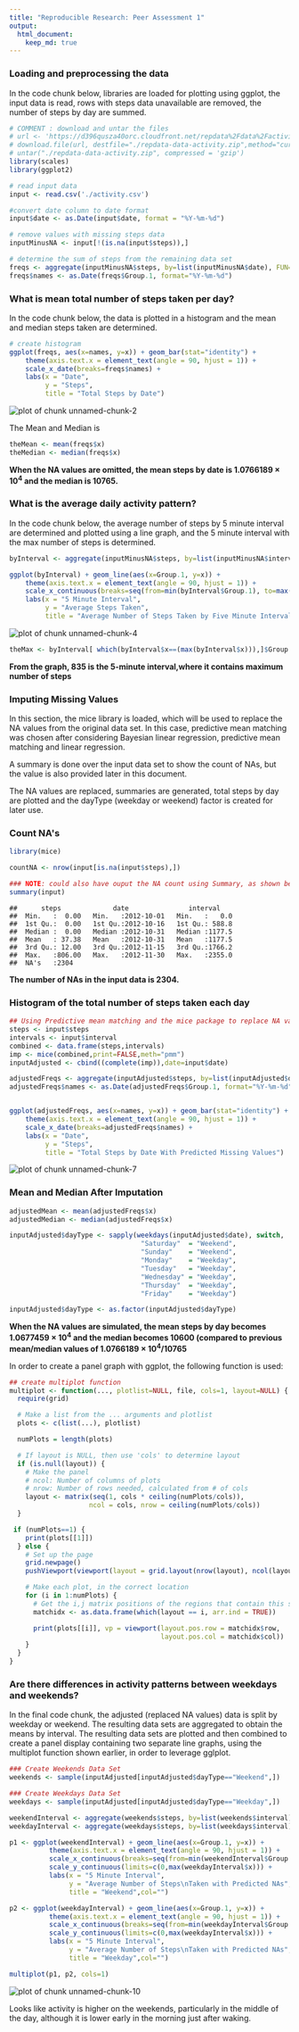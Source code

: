 ```yaml
---
title: "Reproducible Research: Peer Assessment 1"
output: 
  html_document:
    keep_md: true
---
```


### Loading and preprocessing the data

In the code chunk below, libraries are loaded for plotting using ggplot, the input data is read, rows with steps data unavailable are removed, the number of steps by day are summed.


```r
# COMMENT : download and untar the files 
# url <- 'https://d396qusza40orc.cloudfront.net/repdata%2Fdata%2Factivity.zip'
# download.file(url, destfile="./repdata-data-activity.zip",method="curl")
# untar("./repdata-data-activity.zip", compressed = 'gzip')
library(scales)
library(ggplot2)

# read input data 
input <- read.csv('./activity.csv')

#convert date column to date format
input$date <- as.Date(input$date, format = "%Y-%m-%d")

# remove values with missing steps data 
inputMinusNA <- input[!(is.na(input$steps)),]

# determine the sum of steps from the remaining data set
freqs <- aggregate(inputMinusNA$steps, by=list(inputMinusNA$date), FUN=sum)
freqs$names <- as.Date(freqs$Group.1, format="%Y-%m-%d")
```
### What is mean total number of steps taken per day?
In the code chunk below, the data is plotted in a histogram and the mean and median steps taken are determined.


```r
# create histogram
ggplot(freqs, aes(x=names, y=x)) + geom_bar(stat="identity") +
    theme(axis.text.x = element_text(angle = 90, hjust = 1)) +  
    scale_x_date(breaks=freqs$names) +
    labs(x = "Date",
         y = "Steps",
         title = "Total Steps by Date")
```

![plot of chunk unnamed-chunk-2](figure/unnamed-chunk-2-1.png) 

The Mean and Median is 


```r
theMean <- mean(freqs$x)
theMedian <- median(freqs$x)
```
**When the NA values are omitted, the mean steps by date is 1.0766189 &times; 10<sup>4</sup> and the median is 10765.**

###  What is the average daily activity pattern?  

In the code chunk below, the average number of steps by 5 minute interval are determined and plotted using a line graph, and the 5 minute interval with the max number of steps is determined.

```r
byInterval <- aggregate(inputMinusNA$steps, by=list(inputMinusNA$interval), FUN=mean)

ggplot(byInterval) + geom_line(aes(x=Group.1, y=x)) +
    theme(axis.text.x = element_text(angle = 90, hjust = 1)) +  
    scale_x_continuous(breaks=seq(from=min(byInterval$Group.1), to=max(byInterval$Group.1), by=50)) + 
    labs(x = "5 Minute Interval",
         y = "Average Steps Taken",
         title = "Average Number of Steps Taken by Five Minute Interval",col="")  
```

![plot of chunk unnamed-chunk-4](figure/unnamed-chunk-4-1.png) 


```r
theMax <- byInterval[ which(byInterval$x==(max(byInterval$x))),]$Group.1
```

**From the graph, 835 is the 5-minute interval,where it contains maximum number of steps**  

### Imputing Missing Values  

In this section, the mice library is loaded, which will be used to replace the NA values from the original data set. In this case, predictive mean matching was chosen after considering Bayesian linear regression, predictive mean matching and linear regression.

A summary is done over the input data set to show the count of NAs, but the value is also provided later in this document.

The NA values are replaced, summaries are generated, total steps by day are plotted and the dayType (weekday or weekend) factor is created for later use.  

### Count NA's  


```r
library(mice)

countNA <- nrow(input[is.na(input$steps),])

### NOTE: could also have ouput the NA count using Summary, as shown below
summary(input)
```

```
##      steps             date               interval     
##  Min.   :  0.00   Min.   :2012-10-01   Min.   :   0.0  
##  1st Qu.:  0.00   1st Qu.:2012-10-16   1st Qu.: 588.8  
##  Median :  0.00   Median :2012-10-31   Median :1177.5  
##  Mean   : 37.38   Mean   :2012-10-31   Mean   :1177.5  
##  3rd Qu.: 12.00   3rd Qu.:2012-11-15   3rd Qu.:1766.2  
##  Max.   :806.00   Max.   :2012-11-30   Max.   :2355.0  
##  NA's   :2304
```
**The number of NAs in the input data is 2304.**  

### Histogram of the total number of steps taken each day  


```r
## Using Predictive mean matching and the mice package to replace NA values in steps
steps <- input$steps
intervals <- input$interval
combined <- data.frame(steps,intervals)
imp <- mice(combined,print=FALSE,meth="pmm")
inputAdjusted <- cbind((complete(imp)),date=input$date)

adjustedFreqs <- aggregate(inputAdjusted$steps, by=list(inputAdjusted$date), FUN=sum)
adjustedFreqs$names <- as.Date(adjustedFreqs$Group.1, format="%Y-%m-%d")


ggplot(adjustedFreqs, aes(x=names, y=x)) + geom_bar(stat="identity") +
    theme(axis.text.x = element_text(angle = 90, hjust = 1)) +  
    scale_x_date(breaks=adjustedFreqs$names) +
    labs(x = "Date",
         y = "Steps",
         title = "Total Steps by Date With Predicted Missing Values")
```

![plot of chunk unnamed-chunk-7](figure/unnamed-chunk-7-1.png) 
  
### Mean and Median After Imputation  


```r
adjustedMean <- mean(adjustedFreqs$x)
adjustedMedian <- median(adjustedFreqs$x)

inputAdjusted$dayType <- sapply(weekdays(inputAdjusted$date), switch, 
                                 "Saturday"  = "Weekend", 
                                 "Sunday"    = "Weekend", 
                                 "Monday"    = "Weekday", 
                                 "Tuesday"   = "Weekday",
                                 "Wednesday" = "Weekday",
                                 "Thursday"  = "Weekday",
                                 "Friday"    = "Weekday")

inputAdjusted$dayType <- as.factor(inputAdjusted$dayType)
```

**When the NA values are simulated, the mean steps by day becomes 1.0677459 &times; 10<sup>4</sup>
and the median becomes 10600
(compared to previous mean/median values of 1.0766189 &times; 10<sup>4</sup>/10765**

In order to create a panel graph with ggplot, the following function is used:  


```r
## create multiplot function
multiplot <- function(..., plotlist=NULL, file, cols=1, layout=NULL) {
  require(grid)

  # Make a list from the ... arguments and plotlist
  plots <- c(list(...), plotlist)

  numPlots = length(plots)

  # If layout is NULL, then use 'cols' to determine layout
  if (is.null(layout)) {
    # Make the panel
    # ncol: Number of columns of plots
    # nrow: Number of rows needed, calculated from # of cols
    layout <- matrix(seq(1, cols * ceiling(numPlots/cols)),
                    ncol = cols, nrow = ceiling(numPlots/cols))
  }

 if (numPlots==1) {
    print(plots[[1]])
  } else {
    # Set up the page
    grid.newpage()
    pushViewport(viewport(layout = grid.layout(nrow(layout), ncol(layout))))

    # Make each plot, in the correct location
    for (i in 1:numPlots) {
      # Get the i,j matrix positions of the regions that contain this subplot
      matchidx <- as.data.frame(which(layout == i, arr.ind = TRUE))

      print(plots[[i]], vp = viewport(layout.pos.row = matchidx$row,
                                      layout.pos.col = matchidx$col))
    }
  }
}
```

###  Are there differences in activity patterns between weekdays and weekends?  

In the final code chunk, the adjusted (replaced NA values) data is split by weekday or weekend. The resulting data sets are aggregated to obtain the means by interval. The resulting data sets are plotted and then combined to create a panel display containing two separate line graphs, using the multiplot function shown earlier, in order to leverage gglplot.


```r
### Create Weekends Data Set
weekends <- sample(inputAdjusted[inputAdjusted$dayType=="Weekend",])

### Create Weekdays Data Set
weekdays <- sample(inputAdjusted[inputAdjusted$dayType=="Weekday",])

weekendInterval <- aggregate(weekends$steps, by=list(weekends$interval), FUN=mean)
weekdayInterval <- aggregate(weekdays$steps, by=list(weekdays$interval), FUN=mean)

p1 <- ggplot(weekendInterval) + geom_line(aes(x=Group.1, y=x)) +
          theme(axis.text.x = element_text(angle = 90, hjust = 1)) +  
          scale_x_continuous(breaks=seq(from=min(weekendInterval$Group.1), to=max(weekendInterval$Group.1), by=50)) + 
          scale_y_continuous(limits=c(0,max(weekdayInterval$x))) +     
          labs(x = "5 Minute Interval",
               y = "Average Number of Steps\nTaken with Predicted NAs",
               title = "Weekend",col="")         

p2 <- ggplot(weekdayInterval) + geom_line(aes(x=Group.1, y=x)) +
          theme(axis.text.x = element_text(angle = 90, hjust = 1)) +  
          scale_x_continuous(breaks=seq(from=min(weekdayInterval$Group.1), to=max(weekdayInterval$Group.1), by=50)) + 
          scale_y_continuous(limits=c(0,max(weekdayInterval$x))) +     
          labs(x = "5 Minute Interval",
               y = "Average Number of Steps\nTaken with Predicted NAs",
               title = "Weekday",col="")         

multiplot(p1, p2, cols=1)
```

![plot of chunk unnamed-chunk-10](figure/unnamed-chunk-10-1.png) 

Looks like activity is higher on the weekends, particularly in the middle of the day, although it is lower early in the morning just after waking.

